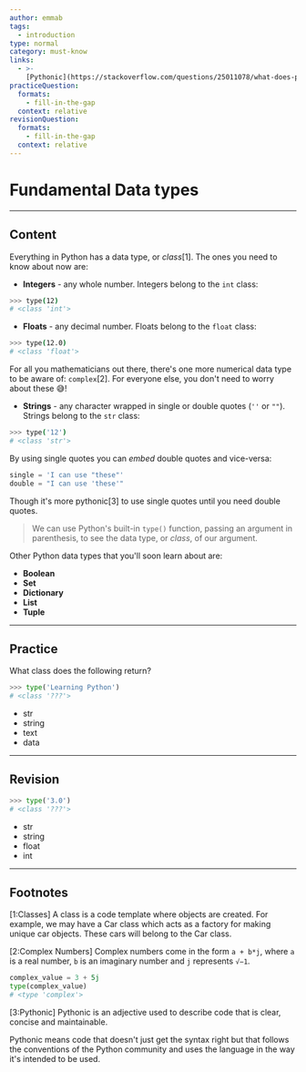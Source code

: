 ```yaml
---
author: emmab
tags:
  - introduction
type: normal
category: must-know
links:
  - >-
    [Pythonic](https://stackoverflow.com/questions/25011078/what-does-pythonic-mean){website}
practiceQuestion:
  formats:
    - fill-in-the-gap
  context: relative
revisionQuestion:
  formats:
    - fill-in-the-gap
  context: relative
---
```


# Fundamental Data types


---

## Content

Everything in Python has a data type, or *class*[1]. The ones you need to know about now are:

- **Integers** - any whole number. Integers belong to the `int` class:

```bash
>>> type(12)
# <class 'int'>
```

- **Floats** - any decimal number. Floats belong to the `float` class:

```bash
>>> type(12.0)
# <class 'float'>
```

For all you mathematicians out there, there's one more numerical data type to be aware of: `complex`[2]. For everyone else, you don't need to worry about these 😅!

- **Strings** - any character wrapped in single or double quotes (`''` or `""`). Strings belong to the `str` class:

```bash
>>> type('12')
# <class 'str'>
```

By using single quotes you can *embed* double quotes and vice-versa:

```python
single = 'I can use "these"'
double = "I can use 'these'"
```

Though it's more pythonic[3] to use single quotes until you need double quotes.

> We can use Python's built-in `type()` function, passing an argument in parenthesis, to see the data type, or *class*, of our argument.

Other Python data types that you'll soon learn about are:

- **Boolean**
- **Set**
- **Dictionary**
- **List**
- **Tuple**


---

## Practice

What class does the following return?

```python
>>> type('Learning Python')
# <class '???'>
```

- str
- string
- text
- data


---

## Revision

```python
>>> type('3.0')
# <class '???'>
```

- str
- string
- float
- int


---

## Footnotes

[1:Classes]
A class is a code template where objects are created. For example, we may have a Car class which acts as a factory for making unique car objects. These cars will belong to the Car class.

[2:Complex Numbers]
Complex numbers come in the form `a + b*j`, where `a` is a real number, `b` is an imaginary number and `j` represents `√−1`.

```python
complex_value = 3 + 5j
type(complex_value)
# <type 'complex'>
```

[3:Pythonic]
Pythonic is an adjective used to describe code that is clear, concise and maintainable.

Pythonic means code that doesn't just get the syntax right but that follows the conventions of the Python community and uses the language in the way it's intended to be used.
